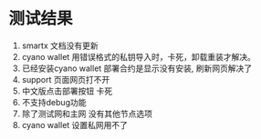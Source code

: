 # 测试结果
1. smartx 文档没有更新
2. cyano wallet 用错误格式的私钥导入时，卡死，卸载重装才解决。
3. 已经安装cyano wallet 部署合约是显示没有安装,  刷新网页解决了
4. support 页面网页打不开
5. 中文版点击部署按钮  卡死
6. 不支持debug功能
7. 除了测试网和主网 没有其他节点选项
8. cyano wallet 设置私网用不了


